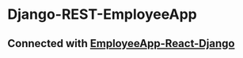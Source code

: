 # Django-REST-EmployeeApp
## Connected with [EmployeeApp-React-Django](https://github.com/soumya-99/EmployeeApp-React-Django)